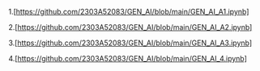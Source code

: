 1.[https://github.com/2303A52083/GEN_AI/blob/main/GEN_AI_A1.ipynb] 

2.[https://github.com/2303A52083/GEN_AI/blob/main/GEN_AI_A2.ipynb]

3.[https://github.com/2303A52083/GEN_AI/blob/main/GEN_AI_A3.ipynb]

4.[https://github.com/2303A52083/GEN_AI/blob/main/GEN_AI_4.ipynb]
